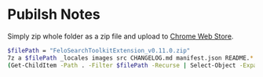 # Pubilsh Notes

Simply zip whole folder as a zip file and upload to [Chrome Web Store](https://chrome.google.com/webstore/devconsole/1493e0a9-a65c-4e31-aefb-d9f27e0d8026/nkeadnckjdandlphpaniomonofdhlanb/edit/package).

```sh
$filePath = "FeloSearchToolkitExtension_v0.11.0.zip"
7z a $filePath _locales images src CHANGELOG.md manifest.json README.*
(Get-ChildItem -Path . -Filter $filePath -Recurse | Select-Object -ExpandProperty FullName) | Set-Clipboard
```

